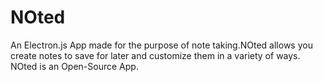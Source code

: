 <h1 align=""center> NOted</h1>

<p  >An Electron.js App made for the purpose of note taking.NOted allows you create notes to save for later and customize them in a variety of ways.<br>NOted is an Open-Source App.</p>
